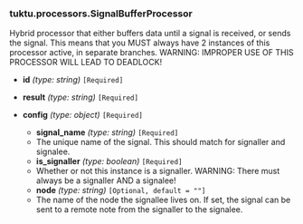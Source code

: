 ### tuktu.processors.SignalBufferProcessor
Hybrid processor that either buffers data until a signal is received, or sends the signal. This means that you MUST always have 2 instances of this processor active, in separate branches. WARNING: IMPROPER USE OF THIS PROCESSOR WILL LEAD TO DEADLOCK!

  * **id** *(type: string)* `[Required]`

  * **result** *(type: string)* `[Required]`

  * **config** *(type: object)* `[Required]`

    * **signal_name** *(type: string)* `[Required]`
    - The unique name of the signal. This should match for signaller and signalee.

    * **is_signaller** *(type: boolean)* `[Required]`
    - Whether or not this instance is a signaller. WARNING: There must always be a signaller AND a signalee!

    * **node** *(type: string)* `[Optional, default = ""]`
    - The name of the node the signallee lives on. If set, the signal can be sent to a remote note from the signaller to the signalee.

